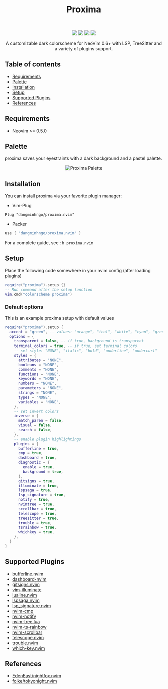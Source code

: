 <h1 align="center">Proxima</h1>
<br />
<p align="center">
  <a href="https://github.com/dangminhngo/proxima.nvim/stargazers"><img src="https://img.shields.io/github/stars/dangminhngo/proxima.nvim?colorA=1b2125&colorB=73aace&style=for-the-badge"></a>
  <a href="https://github.com/dangminhngo/proxima.nvim/issues"><img src="https://img.shields.io/github/issues/dangminhngo/proxima.nvim?colorA=1b2125&colorB=f08789&style=for-the-badge"></a>
  <a href="https://github.com/dangminhngo/proxima.nvim/contributors"><img src="https://img.shields.io/github/contributors/dangminhngo/proxima.nvim?colorA=1b2125&colorB=83c1ae&style=for-the-badge"></a>
  <a href="https://github.com/dangminhngo/proxima.nvim/network/members"><img src="https://img.shields.io/github/forks/dangminhngo/proxima.nvim?colorA=1b2125&colorB=b3a8f9&style=for-the-badge"></a>
</p>

<p align="center">
  A customizable dark colorscheme for NeoVim 0.6+ with LSP, TreeSitter and a variety of plugins support.
</p>

## Table of contents

- [Requirements](#requirements)
- [Palette](#palette)
- [Installation](#Installation)
- [Setup](#setup)
- [Supported Plugins](#supported-plugins)
- [References](#references)

## Requirements

- Neovim >= 0.5.0

## Palette

proxima saves your eyestraints with a dark background and a pastel palette.

<div align="center">
  <img 
    src="https://raw.githubusercontent.com/dangminhngo/proxima.nvim/main/media/palette.svg"
    alt="Proxima Palette"
  />
</div>

## Installation

You can install proxima via your favorite plugin manager:

- Vim-Plug
```vim
Plug "dangminhngo/proxima.nvim"
```

- Packer
```lua
use { "dangminhngo/proxima.nvim" }
```

For a complete guide, see ```:h proxima.nvim```

## Setup

Place the following code somewhere in your nvim config (after loading plugins)

```lua
require("proxima").setup {}
-- Run command after the setup function
vim.cmd("colorscheme proxima")
```

### Default options

This is an example proxima setup with default values

```lua
require("proxima").setup {
  accent = "green", -- values: "orange", "teal", "white", "cyan", "green", "magenta", "purple", "red", "blue", "yellow"
  options = {
    transparent = false, -- if true, background is transparent
    terminal_colors = true, -- if true, set terminal colors
    -- set style: "NONE", "italic", "bold", "underline", "undercurl"
    styles = {
      attributes = "NONE",
      booleans = "NONE",
      comments = "NONE",
      functions = "NONE",
      keywords = "NONE",
      numbers = "NONE",
      parameters = "NONE",
      strings = "NONE",
      types = "NONE",
      variables = "NONE",
    },
    -- set invert colors
    inverse = {
      match_paren = false,
      visual = false,
      search = false,
    },
    -- enable plugin highlightings
    plugins = {
      bufferline = true,
      cmp = true,
      dashboard = true,
      diagnostic = {
        enable = true,
        background = true,
      },
      gitsigns = true,
      illuminate = true,
      lspsaga = true,
      lsp_signature = true,
      notify = true,
      nvimtree = true,
      scrollbar = true,
      telescope = true,
      treesitter = true,
      trouble = true,
      tsrainbow = true,
      whichkey = true,
    },
  }
}
```

## Supported Plugins

- [bufferline.nvim](https://github.com/akinsho/bufferline.nvim)
- [dashboard-nvim](https://github.com/glepnir/dashboard-nvim)
- [gitsigns.nvim](https://github.com/lewis6991/gitsigns.nvim)
- [vim-illuminate](https://github.com/RRethy/vim-illuminate)
- [lualine.nvim](https://github.com/nvim-lualine/lualine.nvim)
- [lspsaga.nvim](https://github.com/glepnir/lspsaga.nvim)
- [lsp_signature.nvim](https://github.com/ray-x/lsp_signature)
- [nvim-cmp](https://github.com/hrsh7th/nvim-cmp)
- [nvim-notify](https://github.com/rcarriga/nvim-notify)
- [nvim-tree.lua](https://github.com/kyazdani42/nvim-tree.lua)
- [nvim-ts-rainbow](https://github.com/p00f/nvim-ts-rainbow)
- [nvim-scrollbar](https://github.com/petertriho/nvim-scrollbar)
- [telescope.nvim](https://github.com/nvim-telescope/telescope.nvim)
- [trouble.nvim](https://github.com/folke/trouble.nvim)
- [which-key.nvim](https://github.com/folke/which-key.nvim)

## References

- [EdenEast/nightfox.nvim](https://github.com/EdenEast/nightfox.nvim)
- [folke/tokyonight.nvim](https://github.com/folke/tokyonight.nvim)
